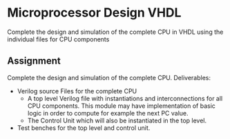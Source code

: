 # Microprocessor Design VHDL 
 Complete the design and simulation of the complete CPU in VHDL using the individual files for CPU components 

## Assignment
Complete the design and simulation of the complete CPU.
Deliverables:
- Verilog source Files for the complete CPU
   * A top level Verilog file with instantiations and interconnections for all CPU components. This module may have implementation of basic logic in order to compute for example the next PC value.
   * The Control Unit which will also be instantiated in the top level.
- Test benches for the top level and control unit.
